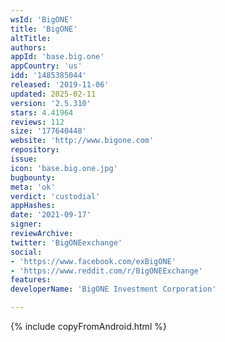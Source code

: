 ```yaml
---
wsId: 'BigONE'
title: 'BigONE'
altTitle: 
authors: 
appId: 'base.big.one'
appCountry: 'us'
idd: '1485385044'
released: '2019-11-06'
updated: 2025-02-11
version: '2.5.310'
stars: 4.41964
reviews: 112
size: '177640448'
website: 'http://www.bigone.com'
repository: 
issue: 
icon: 'base.big.one.jpg'
bugbounty: 
meta: 'ok'
verdict: 'custodial'
appHashes: 
date: '2021-09-17'
signer: 
reviewArchive: 
twitter: 'BigONEexchange'
social:
- 'https://www.facebook.com/exBigONE'
- 'https://www.reddit.com/r/BigONEExchange'
features: 
developerName: 'BigONE Investment Corporation'

---
```


 {% include copyFromAndroid.html %}
